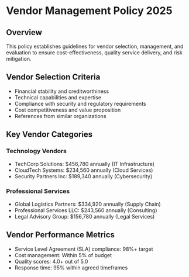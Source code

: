 # Vendor Management Policy 2025

## Overview
This policy establishes guidelines for vendor selection, management, and evaluation to ensure cost-effectiveness, quality service delivery, and risk mitigation.

## Vendor Selection Criteria
- Financial stability and creditworthiness
- Technical capabilities and expertise
- Compliance with security and regulatory requirements
- Cost competitiveness and value proposition
- References from similar organizations

## Key Vendor Categories
### Technology Vendors
- TechCorp Solutions: $456,780 annually (IT Infrastructure)
- CloudTech Systems: $234,560 annually (Cloud Services)
- Security Partners Inc: $189,340 annually (Cybersecurity)

### Professional Services
- Global Logistics Partners: $334,920 annually (Supply Chain)
- Professional Services LLC: $243,560 annually (Consulting)
- Legal Advisory Group: $156,780 annually (Legal Services)

## Vendor Performance Metrics
- Service Level Agreement (SLA) compliance: 98%+ target
- Cost management: Within 5% of budget
- Quality scores: 4.0+ out of 5.0
- Response time: 95% within agreed timeframes
